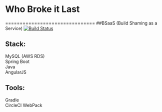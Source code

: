 # Who Broke it Last
===============================
##BSaaS (Build Shaming as a Service) [![Build Status](http://circleci-badges-max.herokuapp.com/img/gardncl/whobrokeitlast?token=)](https://circleci.com/gh/gardncl/whobrokeitlast)


## Stack:  
MySQL (AWS RDS)  
Spring Boot  
Java   
AngularJS

## Tools:  
Gradle  
CircleCI
WebPack
